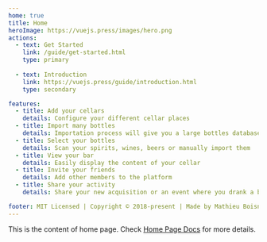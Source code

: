```yaml
---
home: true
title: Home
heroImage: https://vuejs.press/images/hero.png
actions:
  - text: Get Started
    link: /guide/get-started.html
    type: primary
    
  - text: Introduction
    link: https://vuejs.press/guide/introduction.html
    type: secondary

features:
  - title: Add your cellars
    details: Configure your different cellar places
  - title: Import many bottles
    details: Importation process will give you a large bottles database
  - title: Select your bottles
    details: Scan your spirits, wines, beers or manually import them
  - title: View your bar
    details: Easily display the content of your cellar
  - title: Invite your friends
    details: Add other members to the platform
  - title: Share your activity
    details: Share your new acquisition or an event where you drank a bottle with other members

footer: MIT Licensed | Copyright © 2018-present | Made by Mathieu Boisnard with 🍺🥃🍷
---
```


This is the content of home page. Check [Home Page Docs][default-theme-home] for more details.

[default-theme-home]: https://vuejs.press/reference/default-theme/frontmatter.html#home-page
